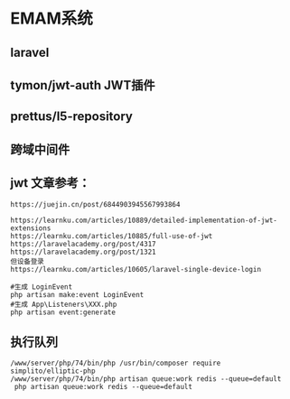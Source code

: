 # EMAM系统
## laravel
## tymon/jwt-auth JWT插件
## prettus/l5-repository
## 跨域中间件

## jwt 文章参考：
```
https://juejin.cn/post/6844903945567993864

https://learnku.com/articles/10889/detailed-implementation-of-jwt-extensions
https://learnku.com/articles/10885/full-use-of-jwt
https://laravelacademy.org/post/4317
https://laravelacademy.org/post/1321
但设备登录
https://learnku.com/articles/10605/laravel-single-device-login

```


```
#生成 LoginEvent
php artisan make:event LoginEvent
#生成 App\Listeners\XXX.php
php artisan event:generate
```

## 执行队列
```
/www/server/php/74/bin/php /usr/bin/composer require simplito/elliptic-php
/www/server/php/74/bin/php artisan queue:work redis --queue=default
 php artisan queue:work redis --queue=default
 ```